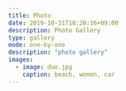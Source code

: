 ```yaml
---
title: Photo
date: 2019-10-31T10:20:16+09:00
description: Photo Gallery
type: gallery
mode: one-by-one
description: "photo gallery"
images:
  - image: duo.jpg
    caption: beach, women, car
---
```


